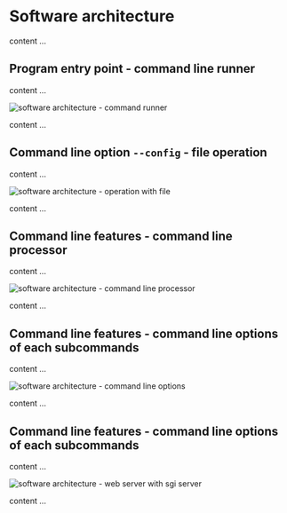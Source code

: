 # Software architecture

content ...


## Program entry point - command line runner

content ...

![software architecture - command runner]

[software architecture - command runner]: ../../images/development/cmd_runner_software_architecture.drawio.png

content ...


## Command line option ``--config`` - file operation

content ...

![software architecture - operation with file]

[software architecture - operation with file]: ../../images/development/file_operatrions_software_architecture.drawio.png

content ...


## Command line features - command line processor

content ...

![software architecture - command line processor]

[software architecture - command line processor]: ../../images/development/cmd_ps_software_architecture.drawio.png

content ...


## Command line features - command line options of each subcommands

content ...

![software architecture - command line options]

[software architecture - command line options]: ../../images/development/cmd_options_software_architecture.drawio.png

content ...


## Command line features - command line options of each subcommands

content ...

![software architecture - web server with sgi server]

[software architecture - web server with sgi server]: ../../images/development/server_software_architecture.drawio.png

content ...
